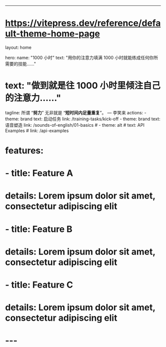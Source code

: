 ---
# https://vitepress.dev/reference/default-theme-home-page
layout: home

hero:
  name: "1000 小时"
  text: "用你的注意力填满 1000 小时就能练成任何你所需要的技能……"
  # text: "做到就是往 1000 小时里倾注自己的注意力……"
  tagline: 所谓 “<strong>努力</strong>” 无非就是 “<strong>短时间内足量重复</strong>”。 — 李笑来
  actions:
    - theme: brand
      text: 启动任务
      link: /training-tasks/kick-off
    - theme: brand
      text: 语音塑造
      link: /sounds-of-english/01-basics
    # - theme: alt
    #   text: API Examples
    #   link: /api-examples

# features:
#   - title: Feature A
#     details: Lorem ipsum dolor sit amet, consectetur adipiscing elit
#   - title: Feature B
#     details: Lorem ipsum dolor sit amet, consectetur adipiscing elit
#   - title: Feature C
#     details: Lorem ipsum dolor sit amet, consectetur adipiscing elit
# ---

